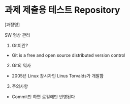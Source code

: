 # 과제 제출용 테스트 Repository

[과정명]

SW 형상 관리

1. Git이란?

- Git is a free and open source distributed version control 

2. Git의 역사

- 2005년 Linux 창시자인 Linus Torvalds가 개발함

3. 주의사항

- Commit만 하면 로컬에만 반영된다

